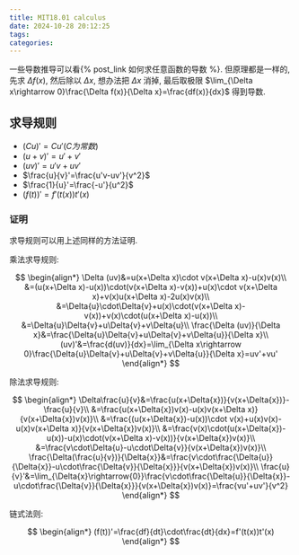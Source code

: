 ```yaml
---
title: MIT18.01 calculus
date: 2024-10-28 20:12:25
tags:
categories:
---
```


<!-- toc -->

一些导数推导可以看{% post_link 如何求任意函数的导数 %}. 但原理都是一样的, 先求 $\Delta f(x)$, 然后除以 $\Delta x$, 想办法把 $\Delta x$ 消掉, 最后取极限 $\lim_{\Delta x\rightarrow 0}\frac{\Delta f(x)}{\Delta x}=\frac{df(x)}{dx}$ 得到导数.

## 求导规则

- $(Cu)'=Cu'(C为常数)$
- $(u+v)'=u'+v'$
- $(uv)'=u'v+uv'$
- $\frac{u}{v}'=\frac{u'v-uv'}{v^2}$
- $\frac{1}{u}'=\frac{-u'}{u^2}$
- $(f(t))'=f'(t(x))t'(x)$

### 证明

求导规则可以用上述同样的方法证明.

乘法求导规则:

$$
\begin{align*}
\Delta (uv)&=u(x+\Delta x)\cdot v(x+\Delta x)-u(x)v(x)\\
&=(u(x+\Delta x)-u(x))\cdot(v(x+\Delta x)-v(x))+u(x)\cdot v(x+\Delta x)+v(x)u(x+\Delta x)-2u(x)v(x)\\
&=\Delta{u}\cdot\Delta{v}+u(x)\cdot(v(x+\Delta x)-v(x))+v(x)\cdot(u(x+\Delta x)-u(x))\\
&=\Delta{u}\Delta{v}+u\Delta{v}+v\Delta{u}\\
\frac{\Delta (uv)}{\Delta x}&=\frac{\Delta{u}\Delta{v}+u\Delta{v}+v\Delta{u}}{\Delta x}\\
(uv)'&=\frac{d(uv)}{dx}=\lim_{\Delta x\rightarrow 0}\frac{\Delta{u}\Delta{v}+u\Delta{v}+v\Delta{u}}{\Delta x}=uv'+vu'
\end{align*}
$$

除法求导规则:

$$
\begin{align*}
\Delta\frac{u}{v}&=\frac{u(x+\Delta{x})}{v(x+\Delta{x})}-\frac{u}{v}\\
&=\frac{u(x+\Delta{x})v(x)-u(x)v(x+\Delta x)}{v(x+\Delta{x})v(x)}\\
&=\frac{(u(x+\Delta{x})-u(x))\cdot v(x)+u(x)v(x)-u(x)v(x+\Delta x)}{v(x+\Delta{x})v(x)}\\
&=\frac{v(x)\cdot(u(x+\Delta{x})-u(x))-u(x)\cdot(v(x+\Delta x)-v(x))}{v(x+\Delta{x})v(x)}\\
&=\frac{v\cdot\Delta{u}-u\cdot\Delta{v}}{v(x+\Delta{x})v(x)}\\
\frac{\Delta(\frac{u}{v})}{\Delta{x}}&=\frac{v\cdot\frac{\Delta{u}}{\Delta{x}}-u\cdot\frac{\Delta{v}}{\Delta{x}}}{v(x+\Delta{x})v(x)}\\
\frac{u}{v}'&=\lim_{\Delta{x}\rightarrow{0}}\frac{v\cdot\frac{\Delta{u}}{\Delta{x}}-u\cdot\frac{\Delta{v}}{\Delta{x}}}{v(x+\Delta{x})v(x)}=\frac{vu'+uv'}{v^2}
\end{align*}
$$

链式法则:

$$
\begin{align*}
(f(t))'=\frac{df}{dt}\cdot\frac{dt}{dx}=f'(t(x))t'(x)
\end{align*}
$$

